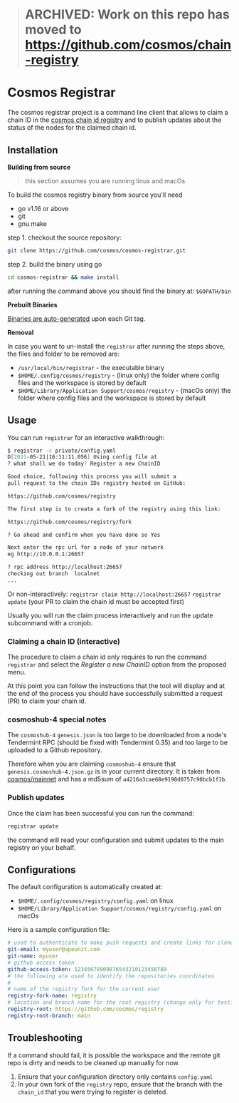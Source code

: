 > # **ARCHIVED**: Work on this repo has moved to https://github.com/cosmos/chain-registry

# Cosmos Registrar

The cosmos registrar project is a command line client that allows to claim a chain ID in the [cosmos chain id registry](https://github.com/cosmos/registry) and to publish updates about the status of the nodes for the claimed chain id.


## Installation

**Building from source**

> this section assumes you are running linux and macOs

To build the cosmos registry binary from source you'll need
- go v1.16 or above
- git
- gnu make

step 1. checkout the source repository:

```sh
git clone https://github.com/cosmos/cosmos-registrar.git
```

step 2. build the binary using go

```sh
cd cosmos-registrar && make install
```

after running the command above you should find the binary at: `$GOPATH/bin`


**Prebuilt Binaries**

[Binaries are auto-generated](https://github.com/cosmos/cosmos-registrar/releases) upon each Git tag.

**Removal**

In case you want to un-install the `registrar` after running the steps above,
the files and folder to be removed are:

- `/usr/local/bin/registrar` - the executable binary
- `$HOME/.config/cosmos/registry` - (linux only) the folder where config files and the workspace is stored by default
- `$HOME/Library/Application Support/cosmos/registry` - (macOs only) the folder where config files and the workspace is stored by default


## Usage

You can run `registrar` for an interactive walkthrough:

```sh
$ registrar -c private/config.yaml
D[2021-05-21|16:11:11.056] Using config file at                         config=private/config.yaml
? what shall we do today? Register a new ChainID

Good choice, following this process you will submit a
pull request to the chain IDs registry hosted on GitHub:

https://github.com/cosmos/registry

The first step is to create a fork of the registry using this link:

https://github.com/cosmos/registry/fork

? Go ahead and confirm when you have done so Yes

Next enter the rpc url for a node of your network
eg http://10.0.0.1:26657

? rpc address http://localhost:26657
checking out branch  localnet
...
```

Or non-interactively:
`registrar claim http://localhost:26657`
`registrar update` (your PR to claim the chain id must be accepted first)

Usually you will run the claim process interactively and run the update subcommand with a cronjob.

### Claiming a chain ID (interactive)

The procedure to claim a chain id only requires to run the command `registrar` and select the *Register a new ChainID* option from the proposed menu.

At this point you can follow the instructions that the tool will display and at the end of the
process you should have successfully submitted a request (PR) to claim your chain id.

### cosmoshub-4 special notes
The `cosmoshub-4` `genesis.json` is too large to be downloaded from a node's Tendermint RPC (should be fixed with Tendermint 0.35) and too large to be uploaded to a Github repository.

Therefore when you are claiming `cosmoshub-4` ensure that `genesis.cosmoshub-4.json.gz` is in your current directory. It is taken from [cosmos/mainnet](https://github.com/cosmos/mainnet/) and has a md5sum of `a4216a3cae68e9190d0757c90bcb1f1b`.

### Publish updates

Once the claim has been successful you can run the command:

```sh
registrar update
```

the command will read your configuration and submit updates to the main registry on your behalf.

## Configurations

The default configuration is automatically created at:
- `$HOME/.config/cosmos/registry/config.yaml` on linux
- `$HOME/Library/Application Support/cosmos/registry/config.yaml` on macOs


Here is a sample configuration file:

```yaml
# used to authenticate to make push requests and create links for clone
git-email: myuser@apeunit.com
git-name: myuser
# github access token
github-access-token: 12345678909876543210123456789
# the following are used to identify the repositories coordinates
#
# name of the registry fork for the current user
registry-fork-name: registry
# location and branch name for the root registry (change only for testing purposes)
registry-root: https://github.com/cosmos/registry
registry-root-branch: main
```

## Troubleshooting
If a command should fail, it is possible the workspace and the remote git repo is dirty and needs to be cleaned up manually for now.

1. Ensure that your configuration directory only  contains `config.yaml`
2. In your own fork of the `registry` repo, ensure that the branch with the `chain_id` that you were trying to register is deleted.
